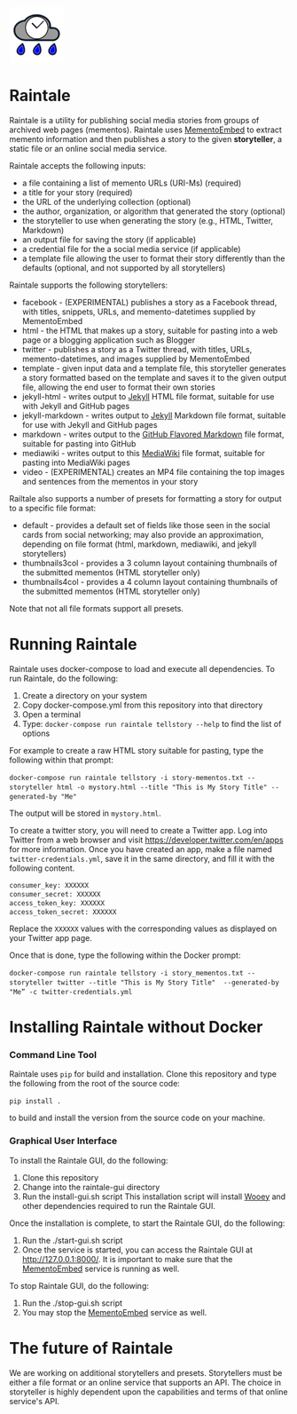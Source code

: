 
<img src="images/raintale-logo.png" width="100px">

# Raintale

Raintale is a utility for publishing social media stories from groups of archived web pages (mementos). Raintale uses [MementoEmbed](https://github.com/oduwsdl/MementoEmbed)
 to extract memento information and then publishes a story to the given **storyteller**, a static file or an online social media service.

Raintale accepts the following inputs:
* a file containing a list of memento URLs (URI-Ms) (required)
* a title for your story (required)
* the URL of the underlying collection (optional)
* the author, organization, or algorithm that generated the story (optional)
* the storyteller to use when generating the story (e.g., HTML, Twitter, Markdown)
* an output file for saving the story (if applicable)
* a credential file for the a social media service (if applicable)
* a template file allowing the user to format their story differently than the defaults (optional, and not supported by all storytellers)

Raintale supports the following storytellers:
* facebook - (EXPERIMENTAL) publishes a story as a Facebook thread, with titles, snippets, URLs, and memento-datetimes supplied by MementoEmbed
* html - the HTML that makes up a story, suitable for pasting into a web page or a blogging application such as Blogger
* twitter - publishes a story as a Twitter thread, with titles, URLs, memento-datetimes, and images supplied by MementoEmbed
* template - given input data and a template file, this storyteller generates a story formatted based on the template and saves it to the given output file, allowing the end user to format their own stories
* jekyll-html - writes output to [Jekyll](https://jekyllrb.com/) HTML file format, suitable for use with Jekyll and GitHub pages
* jekyll-markdown - writes output to [Jekyll](https://jekyllrb.com/) Markdown file format, suitable for use with Jekyll and GitHub pages
* markdown - writes output to the [GitHub Flavored Markdown](https://github.github.com/gfm/) file format, suitable for pasting into GitHub
* mediawiki - writes output to this [MediaWiki](https://www.mediawiki.org/wiki/Help:Formatting) file format, suitable for pasting into MediaWiki pages
* video - (EXPERIMENTAL) creates an MP4 file containing the top images and sentences from the mementos in your story

Railtale also supports a number of presets for formatting a story for output to a specific file format:
* default - provides a default set of fields like those seen in the social cards from social networking; may also provide an approximation, depending on file format (html, markdown, mediawiki, and jekyll storytellers)
* thumbnails3col - provides a 3 column layout containing thumbnails of the submitted mementos (HTML storyteller only)
* thumbnails4col - provides a 4 column layout containing thumbnails of the submitted mementos (HTML storyteller only)

Note that not all file formats support all presets.

# Running Raintale

Raintale uses docker-compose to load and execute all dependencies. To run Raintale, do the following:
1. Create a directory on your system
2. Copy docker-compose.yml from this repository into that directory
3. Open a terminal
4. Type: ```docker-compose run raintale tellstory --help``` to find the list of options

For example to create a raw HTML story suitable for pasting, type the following within that prompt:

``
docker-compose run raintale tellstory -i story-mementos.txt --storyteller html -o mystory.html --title "This is My Story Title"	--generated-by "Me"
``

The output will be stored in ``mystory.html``.

To create a twitter story, you will need to create a Twitter app. Log into Twitter from a web browser and visit https://developer.twitter.com/en/apps for more information. Once you have created an app, make a file named ``twitter-credentials.yml``, save it in the same directory, and fill it with the following content.

```
consumer_key: XXXXXX
consumer_secret: XXXXXX
access_token_key: XXXXXX
access_token_secret: XXXXXX
```

Replace the ``XXXXXX`` values with the corresponding values as displayed on your Twitter app page.

Once that is done, type the following within the Docker prompt:

``
docker-compose run raintale tellstory -i story_mementos.txt --storyteller twitter --title "This is My Story Title"	--generated-by "Me” -c twitter-credentials.yml
``
# Installing Raintale without Docker

### Command Line Tool

Raintale uses ```pip``` for build and installation. Clone this repository and type the following from the root of the source code:

```pip install .``` 

to build and install the version from the source code on your machine.

### Graphical User Interface

To install the Raintale GUI, do the following:
1. Clone this repository
2. Change into the raintale-gui directory
3. Run the install-gui.sh script
This installation script will install [Wooey](https://github.com/wooey/Wooey) and other dependencies required to run the Raintale GUI.

Once the installation is complete, to start the Raintale GUI, do the following:
1. Run the ./start-gui.sh script
2. Once the service is started, you can access the Raintale GUI at http://127.0.0.1:8000/. 
It is important to make sure that the [MementoEmbed](https://github.com/oduwsdl/MementoEmbed) service is running as well.

To stop Raintale GUI, do the following:
1. Run the ./stop-gui.sh script
2. You may stop the [MementoEmbed](https://github.com/oduwsdl/MementoEmbed) service as well.

# The future of Raintale

We are working on additional storytellers and presets. Storytellers must be either a file format or an online service that supports an API. The choice in storyteller is highly dependent upon the capabilities and terms of that online service's API.
